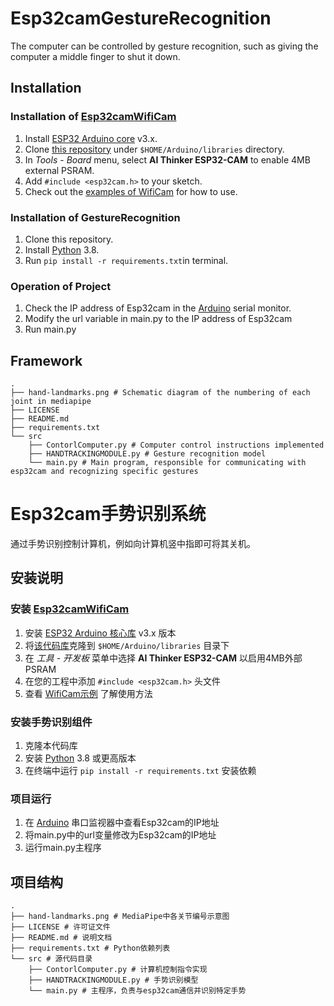 # Esp32camGestureRecognition

The computer can be controlled by gesture recognition, such as giving the computer a middle finger to shut it down.

## Installation
  ### Installation of [Esp32camWifiCam](https://github.com/yoursunny/esp32cam)
  
  1. Install [ESP32 Arduino core](https://github.com/espressif/arduino-esp32) v3.x.
  2. Clone [this repository](https://github.com/yoursunny/esp32cam) under `$HOME/Arduino/libraries` directory.
  3. In *Tools* - *Board* menu, select **AI Thinker ESP32-CAM** to enable 4MB external PSRAM.
  4. Add `#include <esp32cam.h>` to your sketch.
  5. Check out the [examples of WifiCam](https://github.com/yoursunny/esp32cam/tree/main/examples/WifiCam) for how to use.
  
  ### Installation of GestureRecognition
  
  1. Clone this repository.
  2. Install [Python](https://www.python.org) 3.8.
  3. Run `pip install -r requirements.txt`in terminal.
  
  ### Operation of Project
  1. Check the IP address of Esp32cam in the [Arduino](https://www.arduino.cc) serial monitor.
  2. Modify the url variable in main.py to the IP address of Esp32cam
  3. Run main.py

## Framework
```
.
├── hand-landmarks.png # Schematic diagram of the numbering of each joint in mediapipe
├── LICENSE
├── README.md
├── requirements.txt
└── src
    ├── ContorlComputer.py # Computer control instructions implemented
    ├── HANDTRACKINGMODULE.py # Gesture recognition model
    └── main.py # Main program, responsible for communicating with esp32cam and recognizing specific gestures
```

# Esp32cam手势识别系统

通过手势识别控制计算机，例如向计算机竖中指即可将其关机。

## 安装说明
### 安装 [Esp32camWifiCam](https://github.com/yoursunny/esp32cam)
  
1. 安装 [ESP32 Arduino 核心库](https://github.com/espressif/arduino-esp32) v3.x 版本
2. 将[该代码库](https://github.com/yoursunny/esp32cam)克隆到 `$HOME/Arduino/libraries` 目录下
3. 在 *工具* - *开发板* 菜单中选择 **AI Thinker ESP32-CAM** 以启用4MB外部PSRAM
4. 在您的工程中添加 `#include <esp32cam.h>` 头文件
5. 查看 [WifiCam示例](https://github.com/yoursunny/esp32cam/tree/main/examples/WifiCam) 了解使用方法

### 安装手势识别组件
  
1. 克隆本代码库
2. 安装 [Python](https://www.python.org) 3.8 或更高版本
3. 在终端中运行 `pip install -r requirements.txt` 安装依赖

### 项目运行
1. 在 [Arduino](https://www.arduino.cc) 串口监视器中查看Esp32cam的IP地址
2. 将main.py中的url变量修改为Esp32cam的IP地址
3. 运行main.py主程序

## 项目结构
```
.
├── hand-landmarks.png # MediaPipe中各关节编号示意图
├── LICENSE # 许可证文件
├── README.md # 说明文档
├── requirements.txt # Python依赖列表
└── src # 源代码目录
    ├── ContorlComputer.py # 计算机控制指令实现
    ├── HANDTRACKINGMODULE.py # 手势识别模型
    └── main.py # 主程序，负责与esp32cam通信并识别特定手势
```
